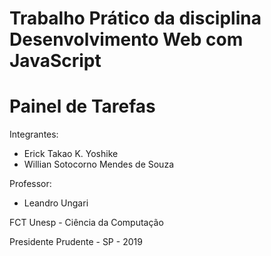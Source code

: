 # Trabalho Prático da disciplina Desenvolvimento Web com JavaScript
# Painel de Tarefas

Integrantes:
* Erick Takao K. Yoshike
* Willian Sotocorno Mendes de Souza

Professor: 
* Leandro Ungari

FCT Unesp - Ciência da Computação

Presidente Prudente - SP - 2019 

